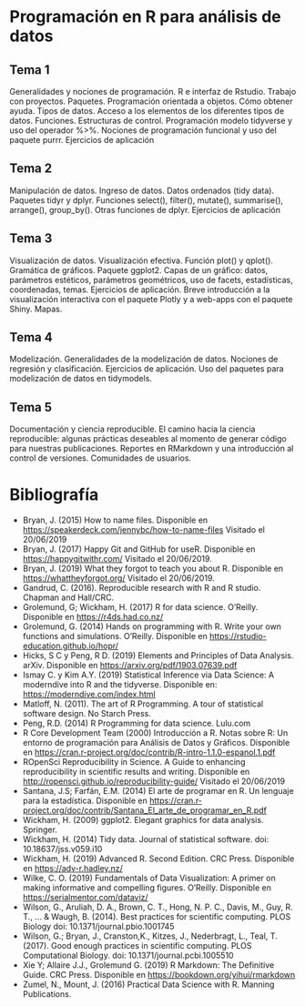 # Programación en R para análisis de datos

## Tema 1
Generalidades y nociones de programación. R e interfaz de Rstudio. Trabajo con proyectos. Paquetes. Programación orientada a objetos. Cómo obtener ayuda. Tipos de datos. Acceso a los elementos de los diferentes tipos de datos. Funciones. Estructuras de control. Programación modelo tidyverse y uso del operador %>%. Nociones de programación funcional y uso del paquete purrr. Ejercicios de aplicación
## Tema 2
Manipulación de datos. Ingreso de datos. Datos ordenados (tidy data). Paquetes tidyr y dplyr. Funciones select(), filter(), mutate(), summarise(), arrange(), group_by(). Otras funciones de dplyr. Ejercicios de aplicación
## Tema 3
Visualización de datos. Visualización efectiva. Función plot() y qplot(). Gramática de gráficos. Paquete ggplot2. Capas de un gráfico: datos, parámetros estéticos,  parámetros geométricos, uso de facets, estadísticas, coordenadas, temas.  Ejercicios de aplicación. Breve introducción a la visualización interactiva con el paquete Plotly y a web-apps con el paquete Shiny. Mapas.
## Tema 4 
Modelización.  Generalidades de la modelización de datos. Nociones de regresión y clasificación. Ejercicios de aplicación. Uso del paquetes para modelización de datos en tidymodels.  
## Tema 5
Documentación y ciencia reproducible. El camino hacia la ciencia reproducible: algunas prácticas deseables al momento de generar código para nuestras publicaciones. Reportes en RMarkdown y una introducción al control de versiones. Comunidades de usuarios.

# Bibliografía

* Bryan, J. (2015) How to name files. Disponible en https://speakerdeck.com/jennybc/how-to-name-files Visitado el 20/06/2019
* Bryan, J. (2017) Happy Git and GitHub for useR. Disponible en https://happygitwithr.com/ Visitado el  20/06/2019. 
* Bryan, J. (2019) What they forgot to teach you about R. Disponible en https://whattheyforgot.org/ Visitado el 20/06/2019.
* Gandrud, C. (2016). Reproducible research with R and R studio. Chapman and Hall/CRC.
* Grolemund, G; Wickham, H. (2017) R for data science. O’Reilly. Disponible en https://r4ds.had.co.nz/ 
* Grolemund, G. (2014) Hands on programming with R. Write your own functions and simulations. O’Reilly. Disponible en https://rstudio-education.github.io/hopr/
* Hicks, S C y Peng, R D. (2019) Elements and Principles of Data Analysis. arXiv. Disponible en https://arxiv.org/pdf/1903.07639.pdf 
* Ismay C. y Kim A.Y. (2019) Statistical Inference via Data Science: A moderndive into R and the tidyverse. Disponible en: https://moderndive.com/index.html
* Matloff, N. (2011). The art of R Programming. A tour of statistical software design. No Starch Press. 
* Peng, R.D. (2014) R Programming for data science. Lulu.com 
* R Core Development Team (2000) Introducción a R. Notas sobre R: Un entorno de programación para Análisis de Datos y Gráficos. Disponible en https://cran.r-project.org/doc/contrib/R-intro-1.1.0-espanol.1.pdf 
* ROpenSci Reproducibility in Science. A Guide to enhancing reproducibility in scientific results and writing. Disponible en http://ropensci.github.io/reproducibility-guide/ Visitado el 20/06/2019
* Santana, J.S; Farfán, E.M. (2014) El arte de programar en R. Un lenguaje para la estadística. Disponible en https://cran.r-project.org/doc/contrib/Santana_El_arte_de_programar_en_R.pdf
* Wickham, H. (2009) ggplot2. Elegant graphics for data analysis. Springer. 
* Wickham, H. (2014) Tidy data. Journal of statistical software. doi: 10.18637/jss.v059.i10
* Wickham, H. (2019) Advanced R. Second Edition. CRC Press. Disponible en https://adv-r.hadley.nz/ 
* Wilke, C. O. (2019) Fundamentals of Data Visualization: A primer on making informative and compelling figures. O’Reilly. Disponible en https://serialmentor.com/dataviz/  
* Wilson, G., Aruliah, D. A., Brown, C. T., Hong, N. P. C., Davis, M., Guy, R. T., ... & Waugh, B. (2014). Best practices for scientific computing. PLOS Biology doi: 10.1371/journal.pbio.1001745 
* Wilson, G.; Bryan, J., Cranston,K., Kitzes, J., Nederbragt, L., Teal, T. (2017). Good enough practices in scientific computing. PLOS Computational Biology. doi: 10.1371/journal.pcbi.1005510
* Xie Y; Allaire J.J., Grolemund G. (2019) R Markdown: The Definitive Guide. CRC Press. Disponible en https://bookdown.org/yihui/rmarkdown
* Zumel, N., Mount, J. (2016) Practical Data Science with R. Manning Publications. 

